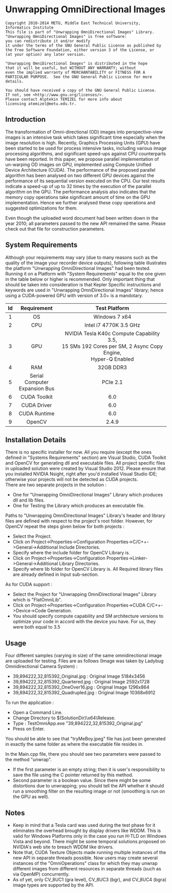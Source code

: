 <h1>Unwrapping OmniDirectional Images</h1>

    Copyright 2010-2014 METU, Middle East Technical University, Informatics Institute
    This file is part of "Unwrapping OmniDirectional Images" Library.
    "Unwrapping OmniDirectional Images" is free software: 
    you can redistribute it and/or modify
    it under the terms of the GNU General Public License as published by
    the Free Software Foundation, either version 3 of the License, or
    (at your option) any later version.
    
    "Unwrapping OmniDirectional Images" is distributed in the hope 
    that it will be useful, but WITHOUT ANY WARRANTY; without 
    even the implied warranty of MERCHANTABILITY or FITNESS FOR A 
    PARTICULAR PURPOSE.  See the GNU General Public License for more details.
    
    You should have received a copy of the GNU General Public License.
    If not, see <http://www.gnu.org/licenses/>. 
    Please contact Alptekin TEMIZEL for more info about 
    licensing atemizel@metu.edu.tr.
  
<h2>Introduction</h2>

<p>The transformation of Omni-directional (OD) images into perspective-view images is an intensive task which takes significant time especially when the image resolution is high. Recently, Graphics Processing Units (GPU) have been started to be used for process intensive tasks, including various image processing algorithms, and significant speed-ups against CPU counterparts have been reported. In this paper, we propose parallel implementation of un-warping OD images on GPU, implemented using Compute Unified Device Architecture (CUDA). The performance of the proposed parallel algorithm has been analysed on two different GPU devices against the performance of its sequential version executed on the CPU. Our test results indicate a speed-up of up to 32 times by the execution of the parallel algorithm on the GPU. The performance analysis also indicates that the memory copy operations take significant amount of time on the GPU implementation. Hence we further analysed these copy operations and suggested optimizations for them.</p>

<p>Even though the uploaded word document had been written down in the year 2010; all parameters passed to the new API remained the same. Please check out that file for construction parameters.</p>

<h2>System Requirements</h2>

<p> Although your requirements may vary (due to many reasons such as the quality of the image your recorder device outputs), following table illustrates the platform "Unwrapping OmniDirectional Images" had been tested. Running it on a Platform with "System Requirements" equal to the one given in the table below or higher is recommended. Only important thing that should be taken into consideration is that Kepler Specific instructions and keywords are used in "Unwrapping OmniDirectional Images" library; hence  using a CUDA-powered GPU with version of 3.0+ is a mandotary.</p>

|  Id  |  Requirement  | Test Platform |
|:----:|:-------------:|:-------------:|
| 1    | OS            | Windows 7 x64 |
| 2    | CPU           | Intel i7 4770K 3.5 GHz<br/> |
| 3    | GPU           | NVIDIA Tesla K40c Compute Capability 3.5,<br/> 15 SMs 192 Cores per SM, 2 Async Copy Engine,<br/> Hyper-Q Enabled |
| 4    | RAM           | 32GB DDR3 |
| 5    | Serial Computer <br/>Expansion Bus| PCIe 2.1 |
| 6    | CUDA Toolkit  | 6.0 |
| 7    | CUDA Driver   | 6.0 |
| 8    | CUDA Runtime  | 6.0 |
| 9    | OpenCV        | 2.4.9 |

<h2>Installation Details</h2>

<p>
There is no specific installer for now. All you require (except the ones defined in "Systems Requirements" section) are Visual Studio, CUDA Toolkit and OpenCV for generating dll and executable files. All project specific files in uploaded solution were created by Visual Studio 2012. Please ensure that you installed NVIDIA Nsight, right after you'd installed Visual Studio IDE; otherwise your projects will not be detected as CUDA projects.<br/> 
There are two separate projects in the solution : <br/>
<ul>
 <li>One for "Unwrapping OmniDirectional Images" Library which produces dll and lib files.</li>
 <li>One for Testing the Library which produces an executable file.</li>
</ul>

</p>

<p>
Paths to "Unwrapping OmniDirectional Images" Library's header and library files are defined with respect to the project's root folder. However, for OpenCV repeat the steps given below for both projects :
<ul>
 <li>Select the Project.</li>
 <li>Click on Project->Properties->Configuration Properties->C/C++->General->Additional Include Directories.</li>
 <li>Specify where the include folder for OpenCV Library is.</li>
 <li>Click on Project->Properties->Configuration Properties->Linker->General->Additional Library Directories.</li>
 <li>Specify where lib folder for OpenCV Library is. All Required library files are already defined in Input sub-section.</li>
</ul>
</p>

<p>
 As for CUDA support : 
 <ul>
  <li>Select the Project for "Unwrapping OmniDirectional Images" Library which is "FlatOmniLib".</li>
  <li>Click on Project->Properties->Configuration Properties->CUDA C/C++->Device->Code Generation.</li>
  <li>You should specify compute capability and SM architecture versions to optimize your code in accord with the device you have. For us, they were both equal to 3.5</li>
 </ul>
</p>

<h2>Usage</h2>

<p>Four different samples (varying in size) of the same omnidirectional image are uploaded for testing. Files are as follows (Image was taken by Ladybug Omnidirectional Camera System) : <br/>
<ul>
 <li>39,894222,32,815392_Original.jpg : Original Image 5184x3456</li>
 <li>39,894222,32,815392_Quartered.jpg : Original Image 2592x1728</li>
 <li>39,894222,32,815392_OneOver16.jpg : Original Image 1296x864</li>
 <li>39,894222,32,815392_Quadrupled.jpg : Original Image 10368x6912</li>
</ul>
</p>

<p>
To run the application : 
<ul>
 <li>Open a Command Line.</li>
 <li>Change Directory to $(SolutionDir)\x64\Release.</li>
 <li>Type : TestOmniApp.exe "39,894222,32,815392_Original.jpg"</li>
 <li>Press on Enter.</li>
</ul>
</p>

<p>You should be able to see that "tryMeBoy.jpeg" file has just been generated in exactly the same folder as where the executable file resides in.</p>

<p>
In the Main.cpp file, there you should see two parameters were passed to the method "unwrap".
<ul>
<li>If the first parameter is an empty string; then it is user's responsibility to save the file using the C pointer returned by this method.</li>
<li>Second parameter is a boolean value. Since there might be some distortions due to unwrapping; you should tell the API whether it should run a smoothing filter on the resulting image or not (smoothing is run on the GPU as well).</li>
</ul>
</p>

<h2>Notes</h2>
<p>
<ul>
 <li>Keep in mind that a Tesla card was used during the test phase for it eliminates the overhead brought by display drivers like WDDM. This is valid for Windows Platforms only in the case you run H-TLD on Windows Vista and beyond. There might be some temporal solutions proposed on NVIDIA's web site to breach WDDM like drivers.</li>
 <li>Note that, CUDA Texture Objects made running multiple instances of the new API in separate threads possible. Now users may create several instances of the "OmniOperations" class for which they may unwrap different images from different resources in separate threads (such as via OpenMP) concurrently.</li>
 <li>As of yet, only CV_8UC1 (gra level), CV_8UC3 (bgr), and CV_8UC4 (bgra) image types are supported by the API.</li>
</ul>
</p>

